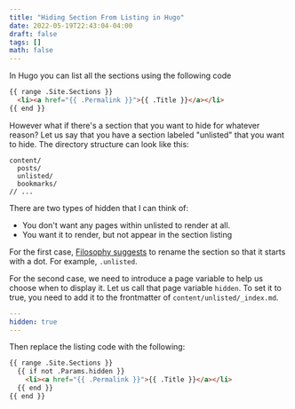 ```yaml
---
title: "Hiding Section From Listing in Hugo"
date: 2022-05-19T22:43:04-04:00
draft: false
tags: []
math: false
---
```


In Hugo you can list all the sections using the following code

```html
{{ range .Site.Sections }}
  <li><a href="{{ .Permalink }}">{{ .Title }}</a></li>
{{ end }}
```

However what if there's a section that you want to hide for whatever reason? Let us say that you have a section labeled "unlisted" that you want to hide. The directory structure can look like this:

```
content/
  posts/
  unlisted/
  bookmarks/
// ...
```

There are two types of hidden that I can think of:

- You don't want any pages within unlisted to render at all.
- You want it to render, but not appear in the section listing

For the first case, [Filosophy suggests](https://filosophy.org/code/disabling-a-specific-section-in-hugo/) to rename the section so that it starts with a dot. For example, `.unlisted`.

For the second case, we need to introduce a page variable to help us choose when to display it. Let us call that page variable `hidden`. To set it to true, you need to add it to the frontmatter of `content/unlisted/_index.md`.

```yaml
---
hidden: true
---
```

Then replace the listing code with the following:

```html
{{ range .Site.Sections }}
  {{ if not .Params.hidden }}
    <li><a href="{{ .Permalink }}">{{ .Title }}</a></li>
  {{ end }}
{{ end }}
```

